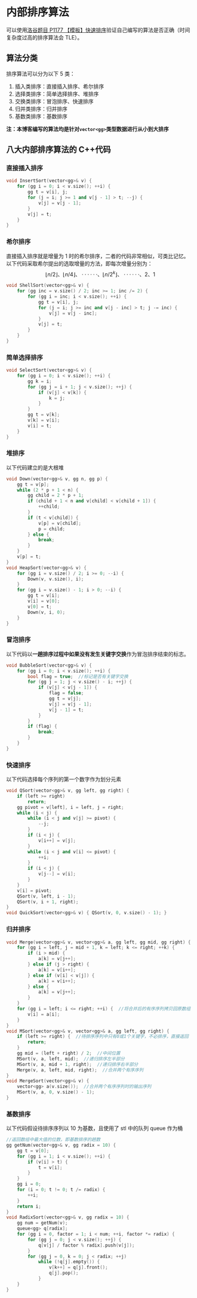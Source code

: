 # 内部排序算法

可以使用[洛谷题目 P1177 【模板】快速排序](https://www.luogu.com.cn/problem/P1177)验证自己编写的算法是否正确（时间复杂度过高的排序算法会 TLE）。

## 算法分类

排序算法可以分为以下 5 类：

1. 插入类排序：直接插入排序、希尔排序
2. 选择类排序：简单选择排序、堆排序
3. 交换类排序：冒泡排序、快速排序
4. 归并类排序：归并排序
5. 基数类排序：基数排序

**注：本博客编写的算法均是针对`vector<gg>`类型数据进行从小到大排序**

## 八大内部排序算法的 C++代码

### 直接插入排序

```cpp
void InsertSort(vector<gg>& v) {
    for (gg i = 0; i < v.size(); ++i) {
        gg t = v[i], j;
        for (j = i; j >= 1 and v[j - 1] > t; --j) {
            v[j] = v[j - 1];
        }
        v[j] = t;
    }
}
```

### 希尔排序

直接插入排序就是增量为 1 时的希尔排序，二者的代码非常相似，可类比记忆。
以下代码采取希尔提出的选取增量的方法，即每次增量分别为：
$$\lfloor n/2 \rfloor、\lfloor n/4 \rfloor、··· ···、\lfloor n/2^k \rfloor、··· ···、2、1$$

```cpp
void ShellSort(vector<gg>& v) {
    for (gg inc = v.size() / 2; inc >= 1; inc /= 2) {
        for (gg i = inc; i < v.size(); ++i) {
            gg t = v[i], j;
            for (j = i; j >= inc and v[j - inc] > t; j -= inc) {
                v[j] = v[j - inc];
            }
            v[j] = t;
        }
    }
}
```

### 简单选择排序

```cpp
void SelectSort(vector<gg>& v) {
    for (gg i = 0; i < v.size(); ++i) {
        gg k = i;
        for (gg j = i + 1; j < v.size(); ++j) {
            if (v[j] < v[k]) {
                k = j;
            }
        }
        gg t = v[k];
        v[k] = v[i];
        v[i] = t;
    }
}
```

### 堆排序

以下代码建立的是大根堆

```cpp
void Down(vector<gg>& v, gg n, gg p) {
    gg t = v[p];
    while (2 * p + 1 < n) {
        gg child = 2 * p + 1;
        if (child + 1 < n and v[child] < v[child + 1]) {
            ++child;
        }
        if (t < v[child]) {
            v[p] = v[child];
            p = child;
        } else {
            break;
        }
    }
    v[p] = t;
}
void HeapSort(vector<gg>& v) {
    for (gg i = v.size() / 2; i >= 0; --i) {
        Down(v, v.size(), i);
    }
    for (gg i = v.size() - 1; i > 0; --i) {
        gg t = v[i];
        v[i] = v[0];
        v[0] = t;
        Down(v, i, 0);
    }
}
```

### 冒泡排序

以下代码以**一趟排序过程中如果没有发生关键字交换**作为冒泡排序结束的标志。

```cpp
void BubbleSort(vector<gg>& v) {
    for (gg i = 0; i < v.size(); ++i) {
        bool flag = true;  //标记是否有关键字交换
        for (gg j = 1; j < v.size() - i; ++j) {
            if (v[j] < v[j - 1]) {
                flag = false;
                gg t = v[j];
                v[j] = v[j - 1];
                v[j - 1] = t;
            }
        }
        if (flag) {
            break;
        }
    }
}
```

### 快速排序

以下代码选择每个序列的第一个数字作为划分元素

```cpp
void QSort(vector<gg>& v, gg left, gg right) {
    if (left >= right)
        return;
    gg pivot = v[left], i = left, j = right;
    while (i < j) {
        while (i < j and v[j] >= pivot) {
            --j;
        }
        if (i < j) {
            v[i++] = v[j];
        }
        while (i < j and v[i] <= pivot) {
            ++i;
        }
        if (i < j) {
            v[j--] = v[i];
        }
    }
    v[i] = pivot;
    QSort(v, left, i - 1);
    QSort(v, i + 1, right);
}
void QuickSort(vector<gg>& v) { QSort(v, 0, v.size() - 1); }
```

### 归并排序

```cpp
void Merge(vector<gg>& v, vector<gg>& a, gg left, gg mid, gg right) {
    for (gg i = left, j = mid + 1, k = left; k <= right; ++k) {
        if (i > mid) {
            a[k] = v[j++];
        } else if (j > right) {
            a[k] = v[i++];
        } else if (v[i] < v[j]) {
            a[k] = v[i++];
        } else {
            a[k] = v[j++];
        }
    }
    for (gg i = left; i <= right; ++i) {  //将合并后的有序序列拷贝回原数组
        v[i] = a[i];
    }
}
void MSort(vector<gg>& v, vector<gg>& a, gg left, gg right) {
    if (left >= right) {  //待排序序列中只有0或1个关键字，不必排序，直接返回
        return;
    }
    gg mid = (left + right) / 2;  //中间位置
    MSort(v, a, left, mid);  //递归排序左半部分
    MSort(v, a, mid + 1, right);  //递归排序右半部分
    Merge(v, a, left, mid, right);  //合并两个有序序列
}
void MergeSort(vector<gg>& v) {
    vector<gg> a(v.size());  //合并两个有序序列时的输出序列
    MSort(v, a, 0, v.size() - 1);
}
```

### 基数排序

以下代码假设待排序序列以 10 为基数，且使用了 stl 中的队列 queue 作为桶

```cpp
//返回数组中最大值的位数，即基数排序的趟数
gg getNum(vector<gg>& v, gg radix = 10) {
    gg t = v[0];
    for (gg i = 1; i < v.size(); ++i) {
        if (v[i] > t) {
            t = v[i];
        }
    }
    gg i = 0;
    for (i = 0; t != 0; t /= radix) {
        ++i;
    }
    return i;
}
void RadixSort(vector<gg>& v, gg radix = 10) {
    gg num = getNum(v);
    queue<gg> q[radix];
    for (gg i = 0, factor = 1; i < num; ++i, factor *= radix) {
        for (gg j = 0; j < v.size(); ++j) {
            q[v[j] / factor % radix].push(v[j]);
        }
        for (gg j = 0, k = 0; j < radix; ++j)
            while (!q[j].empty()) {
                v[k++] = q[j].front();
                q[j].pop();
            }
    }
}
```
